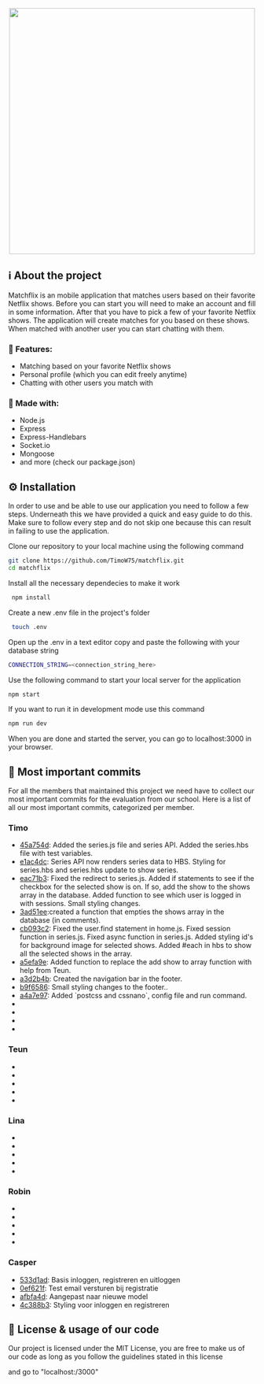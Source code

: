 <section align="center">
 <img src="https://user-images.githubusercontent.com/60609760/159242521-5cf9800b-5134-4ef1-a91f-3c493d40de34.svg" width="500">
</section>

<section>
 <h1>ℹ️ About the project</h1>
 <p>Matchflix is an mobile application that matches users based on their favorite Netflix shows. Before you can start you will need to make an account and fill in some information. After that you have to pick a few of your favorite Netflix shows. The application will create matches for you based on these shows. When matched with another user you can start chatting with them.</p>
 
 <h3>📱 Features:</h3>
 <ul>
  <li>Matching based on your favorite Netflix shows</li>
  <li>Personal profile (which you can edit freely anytime)</li>
  <li>Chatting with other users you match with</li>
 </ul>
 
 <h3>🧰 Made with:</h3>
 <ul>
  <li>Node.js</li>
  <li>Express</li>
  <li>Express-Handlebars</li>
  <li>Socket.io</li>
  <li>Mongoose</li>
  <li>and more (check our package.json)</li>
 </ul>
</section>

<section>
 <h2>⚙️ Installation</h2>
 <p>In order to use and be able to use our application you need to follow a few steps. Underneath this we have provided a quick and easy guide to do this. Make sure to follow every step and do not skip one because this can result in failing to use the application.</p>
 
 Clone our repository to your local machine using the following command
 ````bash
 git clone https://github.com/TimoW75/matchflix.git  
 cd matchflix  
 ````
 Install all the necessary dependecies to make it work
 ````bash
  npm install  
 ````
 Create a new .env file in the project's folder
 ````bash
  touch .env  
 ````
 Open up the .env in a text editor copy and paste the following with your database string  
 ````bash
 CONNECTION_STRING=<connection_string_here>
 ````
 Use the following command to start your local server for the application
 ````bash 
 npm start  
 ````
 If you want to run it in development mode use this command
 ````bash
 npm run dev
 ````
 When you are done and started the server, you can go to localhost:3000 in your browser.
</section>

<section>
 <h2>🔨 Most important commits</h2>
 <p>For all the members that maintained this project we need have to collect our most important commits for the evaluation from our school. Here is a list of all our most important commits, categorized per member.</p>
  
 <h3>Timo</h3>
 <ul>
  <li><a href="https://github.com/TimoW75/matchflix/commit/45a754d9bb6a54a150263b794ead7279187ce05b">45a754d</a>: Added the series.js file and series API. Added the series.hbs file with test variables.</li>
  <li><a href="https://github.com/TimoW75/matchflix/commit/e1ac4dcd411c7bfd9c6380a0c7953e239ce6ed32">e1ac4dc</a>: Series API now renders series data to HBS. Styling for series.hbs and series.hbs update to show series.</li>
  <li><a href="hhttps://github.com/TimoW75/matchflix/commit/eac71b34540faf1b9a0600f05f51aad8c02ebe03">eac71b3</a>: Fixed the redirect to series.js. Added if statements to see if the checkbox for the selected show is on. If so, add the show to the shows array in the database. Added function to see which user is logged in with sessions. Small styling changes.</li>
 <li><a href="https://github.com/TimoW75/matchflix/commit/3ad51eea561eb169dcc7b7b4edfc058b0e05119a">3ad51ee</a>:created a function that empties the shows array in the database (in comments).</li>
 <li><a href="https://github.com/TimoW75/matchflix/commit/cb093c2962352b219addb9b697d11f2ecb36f636">cb093c2</a>: Fixed the user.find statement in home.js. Fixed session function in series.js. Fixed async function in series.js. Added styling id's for background image for selected shows. Added #each in hbs to show all the selected shows in the array.</li>
 <li><a href="https://github.com/TimoW75/matchflix/commit/a5efa9e59f92b7c4c117c45fd198d749c19570a5">a5efa9e</a>: Added function to replace the add show to array function with help from Teun.</li>
 <li><a href="https://github.com/TimoW75/matchflix/commit/a3d2b4b954bd338c78c3e900cd9abf593c295c15">a3d2b4b</a>: Created the navigation bar in the footer.</li>
 <li><a href="https://github.com/TimoW75/matchflix/commit/b9f6586b95c7a4d8e9623e9067433a0668a92a31">b9f6586</a>: Small styling changes to the footer..</li>
 <li><a href="https://github.com/TimoW75/matchflix/commit/a4a7e97ef97f03cec44236daea31a8bef513dc84">a4a7e97</a>: Added `postcss and cssnano`, config file and run command.</li>




  <li></li>
  <li></li>
  <li></li>
  <li></li>
 </ul>
 
 <h3>Teun</h3>
 <ul>
  <li></li>
  <li></li>
  <li></li>
  <li></li>
  <li></li>
 </ul>
 
 <h3>Lina</h3>
 <ul>
  <li></li>
  <li></li>
  <li></li>
  <li></li>
  <li></li>
 </ul>
 
 <h3>Robin</h3>
 <ul>
  <li></li>
  <li></li>
  <li></li>
  <li></li>
  <li></li>
 </ul>
 
 <h3>Casper</h3>
 <ul>
  <li><a href="https://github.com/TimoW75/matchflix/commit/533d1adf5e152d73998067ac7b946fdd62cb00eb">533d1ad</a>: Basis inloggen, registreren en uitloggen</li>
  <li><a href="https://github.com/TimoW75/matchflix/commit/0ef621f5fff436ecf0cf901823cbc80b9eecc84e">0ef621f</a>: Test email versturen bij registratie</li>
  <li><a href="https://github.com/TimoW75/matchflix/commit/afbfa4dd1152cef8a246abf0988170f4085e1a15">afbfa4d</a>: Aangepast naar nieuwe model</li>
  <li><a href="https://github.com/TimoW75/matchflix/commit/4c388b36320caca9b4841b743427470a2cc0d2fa">4c388b3</a>: Styling voor inloggen en registreren</li>
 </ul>
</section>
 
<section>
 <h2>📄 License & usage of our code</h2>
 <p>Our project is licensed under the MIT License, you are free to make us of our code as long as you follow the guidelines stated in this license</p>
</section>
and go to "localhost:/3000"  



